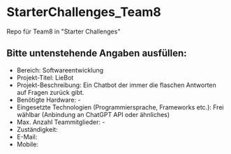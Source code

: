 # StarterChallenges_Team8
Repo für Team8 in "Starter Challenges"

## Bitte untenstehende Angaben ausfüllen:
- Bereich: Softwareentwicklung
- Projekt-Titel: LieBot
- Projekt-Beschreibung: Ein Chatbot der immer die flaschen Antworten auf Fragen zurück gibt.
- Benötigte Hardware: -
- Eingesetzte Technologien (Programmiersprache, Frameworks etc.): Frei wählbar (Anbindung an ChatGPT API oder ähnliches)
- Max. Anzahl Teammitglieder: -
- Zuständigkeit: 
- E-Mail:
- Mobile:
